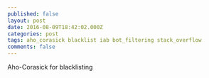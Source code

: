 ```yaml
---
published: false
layout: post
date: 2016-08-09T18:42:02.000Z
categories: post
tags: aho_corasick blacklist iab bot_filtering stack_overflow
comments: false
---
```

Aho-Corasick for blacklisting